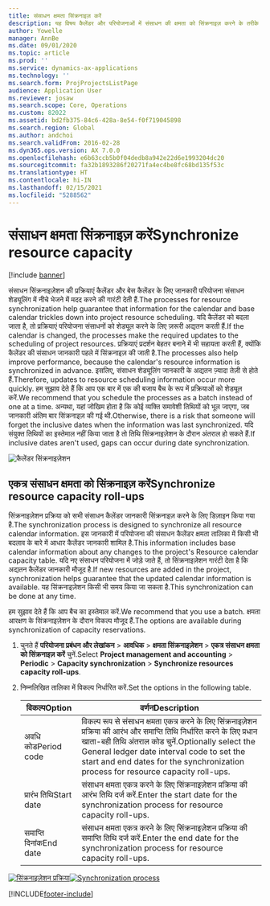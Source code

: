 ```yaml
---
title: संसाधन क्षमता सिंक्रनाइज़ करें
description: यह विषय कैलेंडर और परियोजनाओं में संसाधन की क्षमता को सिंक्रनाइज़ करने के तरीके के बारे में जानकारी देता है.
author: Yowelle
manager: AnnBe
ms.date: 09/01/2020
ms.topic: article
ms.prod: ''
ms.service: dynamics-ax-applications
ms.technology: ''
ms.search.form: ProjProjectsListPage
audience: Application User
ms.reviewer: josaw
ms.search.scope: Core, Operations
ms.custom: 82022
ms.assetid: bd2fb375-84c6-428a-8e54-f0f719045898
ms.search.region: Global
ms.author: andchoi
ms.search.validFrom: 2016-02-28
ms.dyn365.ops.version: AX 7.0.0
ms.openlocfilehash: e6b63ccb5b0f04dedb8a942e22d6e1993204dc20
ms.sourcegitcommit: fa32b1893286f20271fa4ec4be8fc68bd135f53c
ms.translationtype: HT
ms.contentlocale: hi-IN
ms.lasthandoff: 02/15/2021
ms.locfileid: "5288562"
---
```

# <a name="synchronize-resource-capacity"></a><span data-ttu-id="d5c3c-103">संसाधन क्षमता सिंक्रनाइज़ करें</span><span class="sxs-lookup"><span data-stu-id="d5c3c-103">Synchronize resource capacity</span></span>

[!include [banner](../includes/banner.md)]

<span data-ttu-id="d5c3c-104">संसाधन सिंक्रनाइज़ेशन की प्रक्रियाएं कैलेंडर और बेस कैलेंडर के लिए जानकारी परियोजना संसाधन शेड्यूलिंग में नीचे भेजने में मदद करने की गारंटी देती हैं.</span><span class="sxs-lookup"><span data-stu-id="d5c3c-104">The processes for resource synchronization help guarantee that information for the calendar and base calendar trickles down into project resource scheduling.</span></span> <span data-ttu-id="d5c3c-105">यदि कैलेंडर को बदला जाता है, तो प्रक्रियाएं परियोजना संसाधनों को शेड्यूल करने के लिए ज़रूरी अद्यतन करती हैं.</span><span class="sxs-lookup"><span data-stu-id="d5c3c-105">If the calendar is changed, the processes make the required updates to the scheduling of project resources.</span></span> <span data-ttu-id="d5c3c-106">प्रक्रियाएं प्रदर्शन बेहतर बनाने में भी सहायता करती हैं, क्योंकि कैलेंडर की संसाधन जानकारी पहले में सिंक्रनाइज़ की जाती है.</span><span class="sxs-lookup"><span data-stu-id="d5c3c-106">The processes also help improve performance, because the calendar's resource information is synchronized in advance.</span></span> <span data-ttu-id="d5c3c-107">इसलिए, संसाधन शेड्यूलिंग जानकारी के अद्यतन ज़्यादा तेज़ी से होते हैं.</span><span class="sxs-lookup"><span data-stu-id="d5c3c-107">Therefore, updates to resource scheduling information occur more quickly.</span></span> <span data-ttu-id="d5c3c-108">हम सुझाव देते हैं कि आप एक बार में एक की बजाय बैच के रूप में प्रक्रियाओं को शेड्यूल करें.</span><span class="sxs-lookup"><span data-stu-id="d5c3c-108">We recommend that you schedule the processes as a batch instead of one at a time.</span></span> <span data-ttu-id="d5c3c-109">अन्यथा, यहां जोखिम होता है कि कोई व्यक्ति समावेशी तिथियों को भूल जाएगा, जब जानकारी अंतिम बार सिंक्रनाइज़ की गई थी.</span><span class="sxs-lookup"><span data-stu-id="d5c3c-109">Otherwise, there is a risk that someone will forget the inclusive dates when the information was last synchronized.</span></span> <span data-ttu-id="d5c3c-110">यदि संयुक्त तिथियों का इस्तेमाल नहीं किया जाता है तो तिथि सिंक्रनाइज़ेशन के दौरान अंतराल हो सकते हैं.</span><span class="sxs-lookup"><span data-stu-id="d5c3c-110">If inclusive dates aren't used, gaps can occur during date synchronization.</span></span>

![कैलेंडर सिंक्रनाइज़ेशन](./media/projectresourcing04-1024x471.jpg)

## <a name="synchronize-resource-capacity-roll-ups"></a><span data-ttu-id="d5c3c-112">एकत्र संसाधन क्षमता को सिंक्रनाइज़ करें</span><span class="sxs-lookup"><span data-stu-id="d5c3c-112">Synchronize resource capacity roll-ups</span></span>

<span data-ttu-id="d5c3c-113">सिंक्रनाइज़ेशन प्रक्रिया को सभी संसाधन कैलेंडर जानकारी सिंक्रनाइज़ करने के लिए डिज़ाइन किया गया है.</span><span class="sxs-lookup"><span data-stu-id="d5c3c-113">The synchronization process is designed to synchronize all resource calendar information.</span></span> <span data-ttu-id="d5c3c-114">इस जानकारी में परियोजना की संसाधन कैलेंडर क्षमता तालिका में किसी भी बदलाव के बारे में आधार कैलेंडर जानकारी शामिल है.</span><span class="sxs-lookup"><span data-stu-id="d5c3c-114">This information includes base calendar information about any changes to the project's Resource calendar capacity table.</span></span> <span data-ttu-id="d5c3c-115">यदि नए संसाधन परियोजना में जोड़े जाते हैं, तो सिंक्रनाइज़ेशन गारंटी देता है कि अद्यतन कैलेंडर जानकारी मौजूद है.</span><span class="sxs-lookup"><span data-stu-id="d5c3c-115">If new resources are added in the project, synchronization helps guarantee that the updated calendar information is available.</span></span> <span data-ttu-id="d5c3c-116">यह सिंक्रनाइज़ेशन किसी भी समय किया जा सकता है.</span><span class="sxs-lookup"><span data-stu-id="d5c3c-116">This synchronization can be done at any time.</span></span>

<span data-ttu-id="d5c3c-117">हम सुझाव देते हैं कि आप बैच का इस्तेमाल करें.</span><span class="sxs-lookup"><span data-stu-id="d5c3c-117">We recommend that you use a batch.</span></span> <span data-ttu-id="d5c3c-118">क्षमता आरक्षण के सिंक्रनाइज़ेशन के दौरान विकल्प मौजूद हैं.</span><span class="sxs-lookup"><span data-stu-id="d5c3c-118">The options are available during synchronization of capacity reservations.</span></span>

1. <span data-ttu-id="d5c3c-119">चुनते हैं **परियोजना प्रबंधन और लेखांकन** &gt; **आवधिक** &gt; **क्षमता सिंक्रनाइज़ेशन** &gt; **एकत्र संसाधन क्षमता को सिंक्रनाइज़ करें** चुनें.</span><span class="sxs-lookup"><span data-stu-id="d5c3c-119">Select **Project management and accounting** &gt; **Periodic** &gt; **Capacity synchronization** &gt; **Synchronize resources capacity roll-ups**.</span></span>
2. <span data-ttu-id="d5c3c-120">निम्नलिखित तालिका में विकल्प निर्धारित करें.</span><span class="sxs-lookup"><span data-stu-id="d5c3c-120">Set the options in the following table.</span></span>

    | <span data-ttu-id="d5c3c-121">विकल्प</span><span class="sxs-lookup"><span data-stu-id="d5c3c-121">Option</span></span>      | <span data-ttu-id="d5c3c-122">वर्णन</span><span class="sxs-lookup"><span data-stu-id="d5c3c-122">Description</span></span> |
    |-------------|-------------|
    | <span data-ttu-id="d5c3c-123">अवधि कोड</span><span class="sxs-lookup"><span data-stu-id="d5c3c-123">Period code</span></span> | <span data-ttu-id="d5c3c-124">विकल्प रूप से संसाधन क्षमता एकत्र करने के लिए सिंक्रनाइज़ेशन प्रक्रिया की आरंभ और समाप्ति तिथि निर्धारित करने के लिए प्रधान खाता-बही तिथि अंतराल कोड चुनें.</span><span class="sxs-lookup"><span data-stu-id="d5c3c-124">Optionally select the General ledger date interval code to set the start and end dates for the synchronization process for resource capacity roll-ups.</span></span> |
    | <span data-ttu-id="d5c3c-125">प्रारंभ तिथि</span><span class="sxs-lookup"><span data-stu-id="d5c3c-125">Start date</span></span>  | <span data-ttu-id="d5c3c-126">संसाधन क्षमता एकत्र करने के लिए सिंक्रनाइज़ेशन प्रक्रिया की आरंभ तिथि दर्ज करें.</span><span class="sxs-lookup"><span data-stu-id="d5c3c-126">Enter the start date for the synchronization process for resource capacity roll-ups.</span></span> |
    | <span data-ttu-id="d5c3c-127">समाप्ति दिनांक</span><span class="sxs-lookup"><span data-stu-id="d5c3c-127">End date</span></span>    | <span data-ttu-id="d5c3c-128">संसाधन क्षमता एकत्र करने के लिए सिंक्रनाइज़ेशन प्रक्रिया की समाप्ति तिथि दर्ज करें.</span><span class="sxs-lookup"><span data-stu-id="d5c3c-128">Enter the end date for the synchronization process for resource capacity roll-ups.</span></span> |

<span data-ttu-id="d5c3c-129">[![सिंक्रनाइज़ेशन प्रक्रिया](./media/projectresourcing09.jpg)](./media/projectresourcing09.jpg)</span><span class="sxs-lookup"><span data-stu-id="d5c3c-129">[![Synchronization process](./media/projectresourcing09.jpg)](./media/projectresourcing09.jpg)</span></span>


[!INCLUDE[footer-include](../includes/footer-banner.md)]